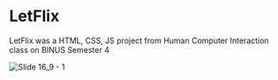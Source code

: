 # LetFlix
LetFlix was a HTML, CSS, JS project from Human Computer Interaction class on BINUS Semester 4


![Slide 16_9 - 1](https://user-images.githubusercontent.com/59933093/136996013-685cf0bb-ca84-42d9-bafd-223a3bc8ba56.jpg)
